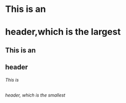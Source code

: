 # This is an <h1> header,which is the largest
## This is an <h2> header 
###### This is <h6> header, which is the smallest
